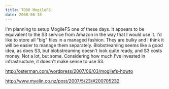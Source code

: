 ```yaml
---
title: TODO MogileFS
date: 2008-06-18
---
```

I'm planning to setup MogileFS one of these days. It appears to be equivalent to the S3 service from Amazon in the way that I would use it. I'd like to store all "big" files in a managed fashion. They are bulky and I think it will be easier to manage them separately. Blobstreaming seems like a good idea, as does S3, but blobstreaming doesn't look quite ready, and S3 costs money. Not a lot, but some. Considering how much I've invested in infrastructure, it doesn't make sense to use S3.

<a href="http://osterman.com/wordpress/2007/06/03/mogilefs-howto">http://osterman.com/wordpress/2007/06/03/mogilefs-howto</a>

<a href="http://www.myelin.co.nz/post/2007/5/23/#200705232">http://www.myelin.co.nz/post/2007/5/23/#200705232</a>

